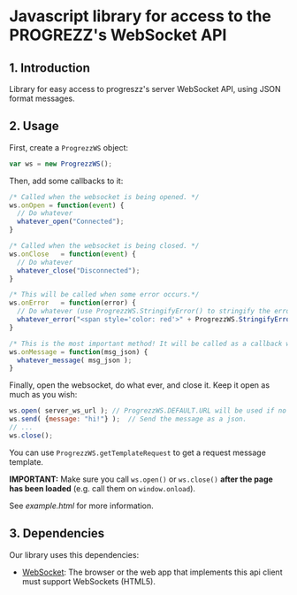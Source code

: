 # Javascript library for access to the PROGREZZ's WebSocket API #

## 1. Introduction ##
Library for easy access to progreszz's server WebSocket API, using JSON format messages.

## 2. Usage ##

First, create a ```ProgrezzWS``` object:

```javascript
var ws = new ProgrezzWS();
```

Then, add some callbacks to it:

```javascript
/* Called when the websocket is being opened. */
ws.onOpen = function(event) {
  // Do whatever
  whatever_open("Connected");
}

/* Called when the websocket is being closed. */
ws.onClose   = function(event) {
  // Do whatever
  whatever_close("Disconnected");
}

/* This will be called when some error occurs.*/
ws.onError   = function(error) {
  // Do whatever (use ProgrezzWS.StringifyError() to stringify the error).
  whatever_error("<span style='color: red'>" + ProgrezzWS.StringifyError(error) + "</span>");
}

/* This is the most important method! It will be called as a callback when the server respond us with some information. A JSON object should always be recieved. */
ws.onMessage = function(msg_json) {
  whatever_message( msg_json );
}
```

Finally, open the websocket, do what ever, and close it. Keep it open as much as you wish: 

```javascript
ws.open( server_ws_url ); // ProgrezzWS.DEFAULT.URL will be used if no url is specified.
ws.send( {message: "hi!"} );  // Send the message as a json.
// ...
ws.close();
```

You can use ```ProgrezzWS.getTemplateRequest``` to get a request message template.

**IMPORTANT:** Make sure you call ```ws.open()``` or ```ws.close()``` **after the page has been loaded** (e.g. call them on ```window.onload```).

See *example.html* for more information.


## 3. Dependencies ##
Our library uses this dependencies:

- [WebSocket](https://www.websocket.org/): The browser or the web app that implements this api client must support WebSockets (HTML5).


